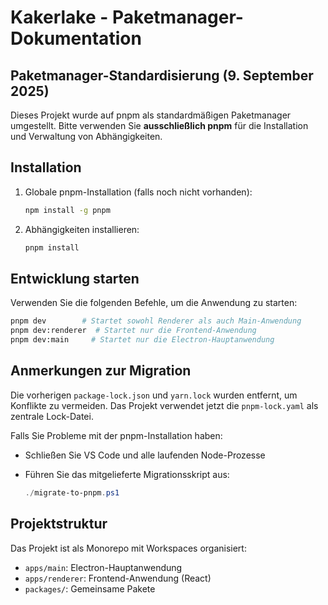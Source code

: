 # Kakerlake - Paketmanager-Dokumentation

## Paketmanager-Standardisierung (9. September 2025)

Dieses Projekt wurde auf pnpm als standardmäßigen Paketmanager umgestellt. Bitte verwenden Sie **ausschließlich pnpm** für die Installation und Verwaltung von Abhängigkeiten.

## Installation

1. Globale pnpm-Installation (falls noch nicht vorhanden):

   ```bash
   npm install -g pnpm
   ```

2. Abhängigkeiten installieren:

   ```bash
   pnpm install
   ```

## Entwicklung starten

Verwenden Sie die folgenden Befehle, um die Anwendung zu starten:

```bash
pnpm dev        # Startet sowohl Renderer als auch Main-Anwendung
pnpm dev:renderer  # Startet nur die Frontend-Anwendung
pnpm dev:main     # Startet nur die Electron-Hauptanwendung
```

## Anmerkungen zur Migration

Die vorherigen `package-lock.json` und `yarn.lock` wurden entfernt, um Konflikte zu vermeiden. Das Projekt verwendet jetzt die `pnpm-lock.yaml` als zentrale Lock-Datei.

Falls Sie Probleme mit der pnpm-Installation haben:

- Schließen Sie VS Code und alle laufenden Node-Prozesse
- Führen Sie das mitgelieferte Migrationsskript aus:

  ```powershell
  ./migrate-to-pnpm.ps1
  ```

## Projektstruktur

Das Projekt ist als Monorepo mit Workspaces organisiert:

- `apps/main`: Electron-Hauptanwendung
- `apps/renderer`: Frontend-Anwendung (React)
- `packages/`: Gemeinsame Pakete
